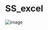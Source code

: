 # SS_excel

![image](https://user-images.githubusercontent.com/11146716/221406681-8fc1020c-c276-4c73-8a1b-a7ba657ab38e.png)
